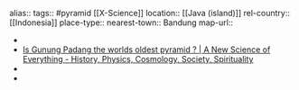 alias::
tags:: #pyramid [[X-Science]]
location:: [[Java (island)]]
rel-country:: [[Indonesia]]
place-type::
nearest-town:: Bandung
map-url::

-
- [Is Gunung Padang the worlds oldest pyramid ? | A New Science of Everything - History, Physics, Cosmology, Society, Spirituality](https://anewscienceofeverything.com/mysteries/pyramids/is-gunung-padang-the-worlds-oldest-pyramid)
-
-
